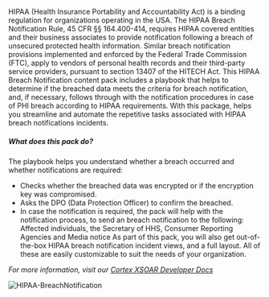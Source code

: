HIPAA (Health Insurance Portability and Accountability Act) is a binding regulation for organizations operating in the USA. The HIPAA Breach Notification Rule, 45 CFR §§ 164.400-414, requires HIPAA covered entities and their business associates to provide notification following a breach of unsecured protected health information. Similar breach notification provisions implemented and enforced by the Federal Trade Commission (FTC), apply to vendors of personal health records and their third-party service providers, pursuant to section 13407 of the HITECH Act.
This HIPAA Breach Notification content pack includes a playbook that helps to determine if the breached data meets the criteria for breach notification, and, if necessary, follows through with the notification procedures in case of PHI breach according to HIPAA requirements.
With this package, helps you streamline and automate the repetitive tasks associated with HIPAA breach notifications incidents.  
##### What does this pack do?
The playbook helps you understand whether a breach occurred and whether notifications are required:
- Checks whether the breached data was encrypted or if the encryption key was compromised.
- Asks the DPO (Data Protection Officer) to confirm the breached.
- In case the notification is required, the pack will help with the notification process, to send an breach notification to the following: Affected individuals, the Secretary of HHS, Consumer Reporting Agencies and Media notice 
As part of this pack, you will also get out-of-the-box HIPAA breach notification incident views, and a full layout. All of these are easily customizable to suit the needs of your organization.

_For more information, visit our [Cortex XSOAR Developer Docs](https://xsoar.pan.dev/docs/reference/playbooks/hipaa---breach-notification)_

![HIPAA-BreachNotification](https://raw.githubusercontent.com/cvescan/cvescan/master/Packs/HIPAA-BreachNotification/doc_files/HIPAA_-_Breach_Notification.png)
